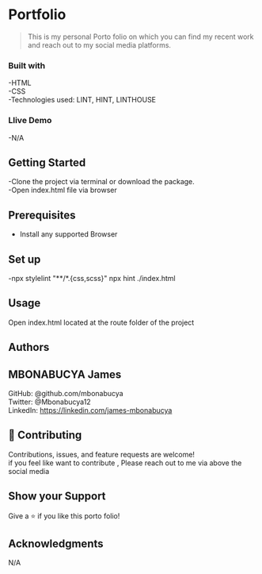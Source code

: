 # Portfolio

>This is  my personal Porto folio on which you can find my recent work and reach out to my social media platforms.

### Built with 

-HTML  
-CSS  
-Technologies used: LINT, HINT, LINTHOUSE 

### Llive Demo 

-N/A

## Getting Started 

-Clone the project via terminal or download the package.  
-Open index.html file via browser  

## Prerequisites

- Install any supported Browser

## Set up
-npx stylelint "**/*.{css,scss}" npx hint ./index.html

## Usage

Open index.html located at the route folder of the project

## Authors

## MBONABUCYA James

GitHub: @github.com/mbonabucya  
Twitter: @Mbonabucya12  
LinkedIn: https://linkedin.com/james-mbonabucya

## 🤝 Contributing

Contributions, issues, and feature requests are welcome!  
if you feel like want to contribute , Please reach out to me via above the social media 

## Show your Support 

Give a ⭐️ if you like this porto folio!

## Acknowledgments
N/A

